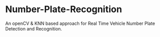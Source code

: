 # Number-Plate-Recognition

An openCV & KNN based approach for Real Time Vehicle Number Plate Detection and Recognition.
